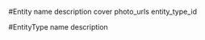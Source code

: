 <!-- #Post
title
description
publisher_id
publisher_name
is_publish
is_draft
is_visible_by_user
is_visible_by_agent
expiration_date
medias


#Media
post_id
file_url


<!-- #PostUser
user_id
post_id -->


<!-- #User
name
phone
email
password

#Comment
post_id
user_id
content
title 


#Critical
post_id
user_id
content
title

#Proposition
post_id
user_id
content
title
 


#Like
post_id
user_id
-->

#Entity
name 
description
cover
photo_urls
entity_type_id


#EntityType
name 
description

